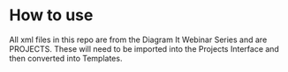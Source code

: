 # How to use

All xml files in this repo are from the Diagram It Webinar Series and are PROJECTS. These will need to be imported into the Projects Interface and then converted into Templates. 
